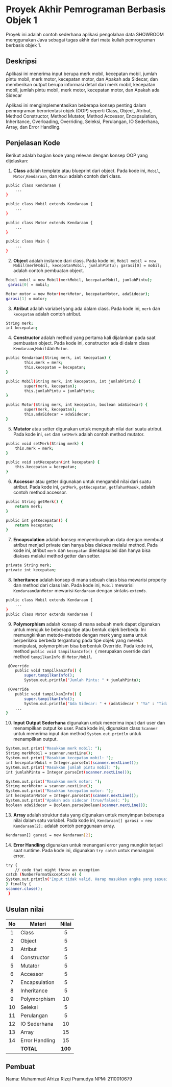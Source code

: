 # Proyek Akhir Pemrograman Berbasis Objek 1

Proyek ini adalah contoh sederhana aplikasi pengolahan data SHOWROOM menggunakan Java sebagai tugas akhir dari mata kuliah pemrograman berbasis objek 1.

## Deskripsi

Aplikasi ini menerima input berupa merk mobil, kecepatan mobil, jumlah pintu mobil, merk motor, kecepatan motor, dan Apakah ada Sidecar, dan memberikan output berupa informasi detail dari merk mobil, kecepatan mobil, jumlah pintu mobil, merk motor, kecepatan motor, dan Apakah ada Sidecar

Aplikasi ini mengimplementasikan beberapa konsep penting dalam pemrograman berorientasi objek (OOP) seperti Class, Object, Atribut, Method Constructor, Method Mutator, Method Accessor, Encapsulation, Inheritance, Overloading, Overriding, Seleksi, Perulangan, IO Sederhana, Array, dan Error Handling.

## Penjelasan Kode

Berikut adalah bagian kode yang relevan dengan konsep OOP yang dijelaskan:

1. **Class** adalah template atau blueprint dari object. Pada kode ini, `Mobil`, `Motor`,`Kendaraan`, dan `Main` adalah contoh dari class.

```bash
public class Kendaraan {
    ...
}

public class Mobil extends Kendaraan {
    ...
}

public class Motor extends Kendaraan {
    ...
}

public class Main {
    ...
}
```

2. **Object** adalah instance dari class. Pada kode ini, `Mobil mobil = new Mobil(merkMobil, kecepatanMobil, jumlahPintu);
            garasi[0] = mobil;` adalah contoh pembuatan object.

```bash
Mobil mobil = new Mobil(merkMobil, kecepatanMobil, jumlahPintu);
 garasi[0] = mobil;

Motor motor = new Motor(merkMotor, kecepatanMotor, adaSidecar);
garasi[1] = motor;
```

3. **Atribut** adalah variabel yang ada dalam class. Pada kode ini, `merk` dan `kecepatan` adalah contoh atribut.

```bash
String merk;
int kecepatan;
```

4. **Constructor** adalah method yang pertama kali dijalankan pada saat pembuatan object. Pada kode ini, constructor ada di dalam class `Kendaraan`,`Mobil`dan `Motor`.

```bash
public Kendaraan(String merk, int kecepatan) {
        this.merk = merk;
        this.kecepatan = kecepatan;
}

public Mobil(String merk, int kecepatan, int jumlahPintu) {
        super(merk, kecepatan);
        this.jumlahPintu = jumlahPintu;
}

public Motor(String merk, int kecepatan, boolean adaSidecar) {
        super(merk, kecepatan);
        this.adaSidecar = adaSidecar;
}

```

5. **Mutator** atau setter digunakan untuk mengubah nilai dari suatu atribut. Pada kode ini, `set` dan `setMerk` adalah contoh method mutator.

```bash
public void setMerk(String merk) {
    this.merk = merk;
}

public void setKecepatan(int kecepatan) {
    this.kecepatan = kecepatan;
}
```

6. **Accessor** atau getter digunakan untuk mengambil nilai dari suatu atribut. Pada kode ini, `getMerk`, `getKecepatan`, `getTahunMasuk`, adalah contoh method accessor.

```bash
public String getMerk() {
    return merk;
}

public int getKecepatan() {
    return kecepatan;
}
```

7. **Encapsulation** adalah konsep menyembunyikan data dengan membuat atribut menjadi private dan hanya bisa diakses melalui method. Pada kode ini, atribut `merk` dan `kecepatan` dienkapsulasi dan hanya bisa diakses melalui method getter dan setter.

```bash
private String merk;
private int kecepatan;
```

8. **Inheritance** adalah konsep di mana sebuah class bisa mewarisi property dan method dari class lain. Pada kode ini, `Mobil` mewarisi `Kendaraan`dan`Motor` mewarisi `Kendaraan` dengan sintaks `extends`.

```bash
public class Mobil extends Kendaraan {
    ...
}
public class Motor extends Kendaraan {
```

9. **Polymorphism** adalah konsep di mana sebuah merk dapat digunakan untuk merujuk ke beberapa tipe atau bentuk objek berbeda. Ini memungkinkan metode-metode dengan merk yang sama untuk berperilaku berbeda tergantung pada tipe objek yang mereka manipulasi, polymorphism bisa berbentuk Override. Pada kode ini, method `public void tampilkanInfo() {` merupakan override dari method `tampilkanInfo` di `Motor`,`Mobil`.

```bash
 @Override
    public void tampilkanInfo() {
        super.tampilkanInfo();
        System.out.println("Jumlah Pintu: " + jumlahPintu);

 @Override
    public void tampilkanInfo() {
        super.tampilkanInfo();
        System.out.println("Ada Sidecar: " + (adaSidecar ? "Ya" : "Tidak"));
    ...
}
```

10. **Input Output Sederhana** digunakan untuk menerima input dari user dan menampilkan output ke user. Pada kode ini, digunakan class `Scanner` untuk menerima input dan method `System.out.println` untuk menampilkan output.

```bash
System.out.print("Masukkan merk mobil: ");
String merkMobil = scanner.nextLine();
System.out.print("Masukkan kecepatan mobil: ");
int kecepatanMobil = Integer.parseInt(scanner.nextLine());
System.out.print("Masukkan jumlah pintu mobil: ");
int jumlahPintu = Integer.parseInt(scanner.nextLine());

System.out.print("Masukkan merk motor: ");
String merkMotor = scanner.nextLine();
System.out.print("Masukkan kecepatan motor: ");
int kecepatanMotor = Integer.parseInt(scanner.nextLine());
System.out.print("Apakah ada sidecar (true/false): ");
boolean adaSidecar = Boolean.parseBoolean(scanner.nextLine());
```

13. **Array** adalah struktur data yang digunakan untuk menyimpan beberapa nilai dalam satu variabel. Pada kode ini, `Kendaraan[] garasi = new Kendaraan[2];` adalah contoh penggunaan array.

```bash
Kendaraan[] garasi = new Kendaraan[2];
```

14. **Error Handling** digunakan untuk menangani error yang mungkin terjadi saat runtime. Pada kode ini, digunakan `try catch` untuk menangani error.

```bash
try {
    // code that might throw an exception
catch (NumberFormatException e) {
System.out.println("Input tidak valid. Harap masukkan angka yang sesuai.");
} finally {
scanner.close();
 }
```

## Usulan nilai

| No  | Materi         |  Nilai  |
| :-: | -------------- | :-----: |
|  1  | Class          |    5    |
|  2  | Object         |    5    |
|  3  | Atribut        |    5    |
|  4  | Constructor    |    5    |
|  5  | Mutator        |    5    |
|  6  | Accessor       |    5    |
|  7  | Encapsulation  |    5    |
|  8  | Inheritance    |    5    |
|  9  | Polymorphism   |   10    |
| 10  | Seleksi        |    5    |
| 11  | Perulangan     |    5    |
| 12  | IO Sederhana   |   10    |
| 13  | Array          |   15    |
| 14  | Error Handling |   15    |
|     | **TOTAL**      | **100** |

## Pembuat

Nama: Muhammad Afriza Rizqi Pramudya
NPM: 2110010679
